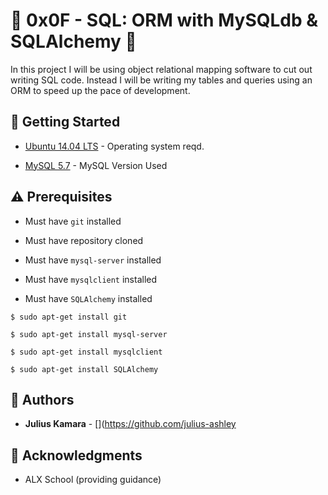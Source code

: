 # :shell: 0x0F - SQL: ORM with MySQLdb & SQLAlchemy :shell:

In this project I will be using object relational mapping software to cut out writing SQL code. Instead I will be writing my tables and queries using an ORM to speed up the pace of development.

## :running: Getting Started

* [Ubuntu 14.04 LTS](http://releases.ubuntu.com/14.04/) - Operating system reqd.

* [MySQL 5.7](http://dev.mysql.com/get/mysql-apt-config_0.6.0-1_all.deb) - MySQL Version Used

## :warning: Prerequisites

* Must have `git` installed

* Must have repository cloned

* Must have `mysql-server` installed

* Must have `mysqlclient` installed

* Must have `SQLAlchemy` installed

```
$ sudo apt-get install git
```

```
$ sudo apt-get install mysql-server
```

```
$ sudo apt-get install mysqlclient
```

```
$ sudo apt-get install SQLAlchemy
```

## :blue_book: Authors
* **Julius Kamara** - [](https://github.com/julius-ashley


## :mega: Acknowledgments

* ALX School (providing guidance)
